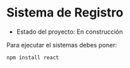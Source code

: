 <h1>Sistema de Registro</h1>

- Estado del proyecto: En construcción

Para ejecutar el sistemas debes poner: 

```npm install react```
